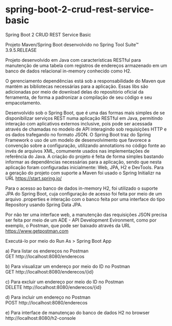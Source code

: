 # spring-boot-2-crud-rest-service-basic
Spring Boot 2 CRUD REST Service Basic

Projeto Maven/Spring Boot desenvolvido no Spring Tool Suite™ 3.9.5.RELEASE

Projeto desenvolvido em Java com características RESTful para manutenção de uma tabela com registros de endereços armazenado em um banco de dados relacional in-memory conhecido como H2.

O gerenciamento dependências está sob a responsabilidade do Maven que mantém as bibliotecas necessárias para a aplicação. Essas libs são adicionadas por meio de download delas do repositório oficial da ferramenta, de forma a padronizar a compilação de seu código e seu empacotamento. 

Desenvolvido sob o Spring Boot, que é uma das formas mais simples de se disponibilizar serviços REST numa aplicação RESTful em Java, permitindo interação com aplicativos externos inclusive, pois pode ser acessada através de chamadas no modelo de API interagindo sob requisições HTTP e os dados trafegando no formato JSON. O Spring Boot traz do Spring Framework o uso de um modelo de desenvolvimento que favorece a convenção sobre a configuração, utilizando annotations no código fonte ao invés de arquivos XML, comumente usados nas implementações de referência do Java. A criação do projeto é feita de forma simples bastando informar as dependências necessárias para a aplicação, sendo que nesta aplicação foram configuradas inicialmente: Web, JPA, H2 e DevTools. Para a geração do projeto com suporte a Maven foi usado o Spring Initializr na URL https://start.spring.io/

Para o acesso ao banco de dados in-memory H2, foi utilizado o suporte JPA do Spring Boot, cuja configuração de acesso foi feita por meio de um arquivo .properties e interação com o banco feita por uma interface do tipo Repository usando Spring Data JPA.

Por não ter uma interface web, a manutenção das requisições JSON precisa ser feita por meio de um ADE - API Development Evironment, como por exemplo, o Postman, que pode ser baixado através da URL https://www.getpostman.com

Executá-lo por meio do Run As > Spring Boot App

a) Para listar os endereços no Postman  
GET http://localhost:8080/enderecos

b) Para visualizar um endereço por meio do ID no Postman  
GET http://localhost:8080/enderecos/{id}

c) Para excluir um endereço por meio do ID no Postman  
DELETE http://localhost:8080/enderecos/{id}

d) Para incluir um endereço no Postman  
POST http://localhost:8080/enderecos

e) Para interface de manutençao do banco de dados H2 no browser  
http://localhost:8080/h2-console
